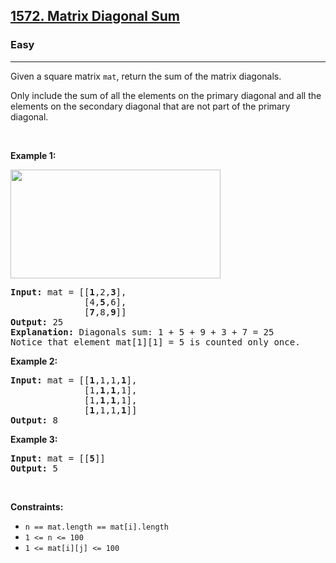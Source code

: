 <h2><a href="https://leetcode.com/problems/matrix-diagonal-sum/">1572. Matrix Diagonal Sum</a></h2><h3>Easy</h3><hr><div style="user-select: auto;"><p style="user-select: auto;">Given a&nbsp;square&nbsp;matrix&nbsp;<code style="user-select: auto;">mat</code>, return the sum of the matrix diagonals.</p>

<p style="user-select: auto;">Only include the sum of all the elements on the primary diagonal and all the elements on the secondary diagonal that are not part of the primary diagonal.</p>

<p style="user-select: auto;">&nbsp;</p>
<p style="user-select: auto;"><strong style="user-select: auto;">Example 1:</strong></p>
<img alt="" src="https://assets.leetcode.com/uploads/2020/08/14/sample_1911.png" style="width: 336px; height: 174px; user-select: auto;">
<pre style="position: relative; user-select: auto;"><strong style="user-select: auto;">Input:</strong> mat = [[<strong style="user-select: auto;">1</strong>,2,<strong style="user-select: auto;">3</strong>],
&nbsp;             [4,<strong style="user-select: auto;">5</strong>,6],
&nbsp;             [<strong style="user-select: auto;">7</strong>,8,<strong style="user-select: auto;">9</strong>]]
<strong style="user-select: auto;">Output:</strong> 25
<strong style="user-select: auto;">Explanation: </strong>Diagonals sum: 1 + 5 + 9 + 3 + 7 = 25
Notice that element mat[1][1] = 5 is counted only once.
<div class="open_grepper_editor" title="Edit &amp; Save To Grepper" style="user-select: auto;"></div></pre>

<p style="user-select: auto;"><strong style="user-select: auto;">Example 2:</strong></p>

<pre style="position: relative; user-select: auto;"><strong style="user-select: auto;">Input:</strong> mat = [[<strong style="user-select: auto;">1</strong>,1,1,<strong style="user-select: auto;">1</strong>],
&nbsp;             [1,<strong style="user-select: auto;">1</strong>,<strong style="user-select: auto;">1</strong>,1],
&nbsp;             [1,<strong style="user-select: auto;">1</strong>,<strong style="user-select: auto;">1</strong>,1],
&nbsp;             [<strong style="user-select: auto;">1</strong>,1,1,<strong style="user-select: auto;">1</strong>]]
<strong style="user-select: auto;">Output:</strong> 8
<div class="open_grepper_editor" title="Edit &amp; Save To Grepper" style="user-select: auto;"></div></pre>

<p style="user-select: auto;"><strong style="user-select: auto;">Example 3:</strong></p>

<pre style="position: relative; user-select: auto;"><strong style="user-select: auto;">Input:</strong> mat = [[<strong style="user-select: auto;">5</strong>]]
<strong style="user-select: auto;">Output:</strong> 5
<div class="open_grepper_editor" title="Edit &amp; Save To Grepper" style="user-select: auto;"></div></pre>

<p style="user-select: auto;">&nbsp;</p>
<p style="user-select: auto;"><strong style="user-select: auto;">Constraints:</strong></p>

<ul style="user-select: auto;">
	<li style="user-select: auto;"><code style="user-select: auto;">n == mat.length == mat[i].length</code></li>
	<li style="user-select: auto;"><code style="user-select: auto;">1 &lt;= n &lt;= 100</code></li>
	<li style="user-select: auto;"><code style="user-select: auto;">1 &lt;= mat[i][j] &lt;= 100</code></li>
</ul>
</div>
